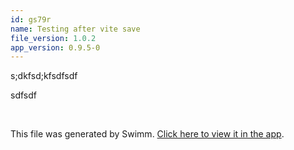 ```yaml
---
id: gs79r
name: Testing after vite save
file_version: 1.0.2
app_version: 0.9.5-0
---
```


s;dkfsd;kfsdfsdf

sdfsdf

<br/>

This file was generated by Swimm. [Click here to view it in the app](http://localhost:5000/repos/Z2l0aHViJTNBJTNBc3Rva2Utd2VhdGhlciUzQSUzQUFkZGllQ29oZW4=/docs/gs79r).